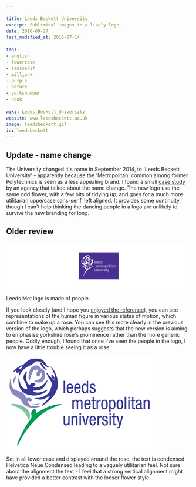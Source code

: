 ```yaml
---

title: Leeds Beckett University
excerpt: Subliminal images in a lively logo.
date: 2010-09-27
last_modified_at: 2016-07-14

tags:
- english
- lowercase
- sansserif
- million+
- purple
- nature
- yorkshumber
- ncuk

wiki: Leeds_Beckett_University
website: www.leedsbeckett.ac.uk
image: leedsbeckett.gif
id: leedsbeckett
---
```


## Update - name change

The University changed it's name in September 2014, to 'Leeds Beckett University' - apparently because the 'Metropolitan' common among former Polytechnics is seen as a less appealing brand. I found a small [case study](http://www.recommendedagencies.com/brass/casestudy/5082/leeds-beckett-university-rebrand-brand-guidelines/) by an agency that talked about the name change. The new logo use the same odd flower, with a few bits of tidying up, and goes for a much more utilitarian uppercase sans-serif, left aligned. It provides some continuity, though I can't help thinking the dancing people in a logo are unlikely to survive the new branding for long.

## Older review

<img src="/images/logospotter/leedsmet.gif" alt="Leeds Met Article Image Logo"/>

Leeds Met logo is made of people.

If you look closely (and I hope you [enjoyed the reference](http://en.wikipedia.org/wiki/AFI%27s_100_Years..._100_Movie_Quotes)), you can see representations of the human figure in various states of motion, which combine to make up a rose. You can see this more clearly in the previous version of the logo, which perhaps suggests that the new version is aiming to emphasise yorkshire rose's prominence rather than the more generic people. Oddly enough, I found that once I've seen the people in the logo, I now have a little trouble seeing it as a rose.

<img src="/images/logospotter/59.gif" alt="Leeds Met Article Image Logo" title="Leeds Met Article Image"/>

Set in all lower case and displayed around the rose, the text is condensed Helvetica Neue Condensed leading to a vaguely utilitarian feel. Not sure about the alignment the text - I feel that a strong vertical alignment might have provided a better contrast with the looser flower style.
